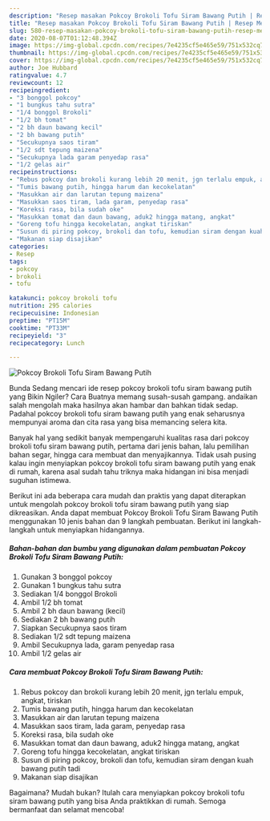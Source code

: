 ```yaml
---
description: "Resep masakan Pokcoy Brokoli Tofu Siram Bawang Putih | Resep Membuat Pokcoy Brokoli Tofu Siram Bawang Putih Yang Enak Dan Mudah"
title: "Resep masakan Pokcoy Brokoli Tofu Siram Bawang Putih | Resep Membuat Pokcoy Brokoli Tofu Siram Bawang Putih Yang Enak Dan Mudah"
slug: 580-resep-masakan-pokcoy-brokoli-tofu-siram-bawang-putih-resep-membuat-pokcoy-brokoli-tofu-siram-bawang-putih-yang-enak-dan-mudah
date: 2020-08-07T01:12:48.394Z
image: https://img-global.cpcdn.com/recipes/7e4235cf5e465e59/751x532cq70/pokcoy-brokoli-tofu-siram-bawang-putih-foto-resep-utama.jpg
thumbnail: https://img-global.cpcdn.com/recipes/7e4235cf5e465e59/751x532cq70/pokcoy-brokoli-tofu-siram-bawang-putih-foto-resep-utama.jpg
cover: https://img-global.cpcdn.com/recipes/7e4235cf5e465e59/751x532cq70/pokcoy-brokoli-tofu-siram-bawang-putih-foto-resep-utama.jpg
author: Joe Hubbard
ratingvalue: 4.7
reviewcount: 12
recipeingredient:
- "3 bonggol pokcoy"
- "1 bungkus tahu sutra"
- "1/4 bonggol Brokoli"
- "1/2 bh tomat"
- "2 bh daun bawang kecil"
- "2 bh bawang putih"
- "Secukupnya saos tiram"
- "1/2 sdt tepung maizena"
- "Secukupnya lada garam penyedap rasa"
- "1/2 gelas air"
recipeinstructions:
- "Rebus pokcoy dan brokoli kurang lebih 20 menit, jgn terlalu empuk, angkat, tiriskan"
- "Tumis bawang putih, hingga harum dan kecokelatan"
- "Masukkan air dan larutan tepung maizena"
- "Masukkan saos tiram, lada garam, penyedap rasa"
- "Koreksi rasa, bila sudah oke"
- "Masukkan tomat dan daun bawang, aduk2 hingga matang, angkat"
- "Goreng tofu hingga kecokelatan, angkat tiriskan"
- "Susun di piring pokcoy, brokoli dan tofu, kemudian siram dengan kuah bawang putih tadi"
- "Makanan siap disajikan"
categories:
- Resep
tags:
- pokcoy
- brokoli
- tofu

katakunci: pokcoy brokoli tofu 
nutrition: 295 calories
recipecuisine: Indonesian
preptime: "PT15M"
cooktime: "PT33M"
recipeyield: "3"
recipecategory: Lunch

---
```



![Pokcoy Brokoli Tofu Siram Bawang Putih](https://img-global.cpcdn.com/recipes/7e4235cf5e465e59/751x532cq70/pokcoy-brokoli-tofu-siram-bawang-putih-foto-resep-utama.jpg)

Bunda Sedang mencari ide resep pokcoy brokoli tofu siram bawang putih yang Bikin Ngiler? Cara Buatnya memang susah-susah gampang. andaikan salah mengolah maka hasilnya akan hambar dan bahkan tidak sedap. Padahal pokcoy brokoli tofu siram bawang putih yang enak seharusnya mempunyai aroma dan cita rasa yang bisa memancing selera kita.

Banyak hal yang sedikit banyak mempengaruhi kualitas rasa dari pokcoy brokoli tofu siram bawang putih, pertama dari jenis bahan, lalu pemilihan bahan segar, hingga cara membuat dan menyajikannya. Tidak usah pusing kalau ingin menyiapkan pokcoy brokoli tofu siram bawang putih yang enak di rumah, karena asal sudah tahu triknya maka hidangan ini bisa menjadi suguhan istimewa.




Berikut ini ada beberapa cara mudah dan praktis yang dapat diterapkan untuk mengolah pokcoy brokoli tofu siram bawang putih yang siap dikreasikan. Anda dapat membuat Pokcoy Brokoli Tofu Siram Bawang Putih menggunakan 10 jenis bahan dan 9 langkah pembuatan. Berikut ini langkah-langkah untuk menyiapkan hidangannya.

<!--inarticleads1-->

##### Bahan-bahan dan bumbu yang digunakan dalam pembuatan Pokcoy Brokoli Tofu Siram Bawang Putih:

1. Gunakan 3 bonggol pokcoy
1. Gunakan 1 bungkus tahu sutra
1. Sediakan 1/4 bonggol Brokoli
1. Ambil 1/2 bh tomat
1. Ambil 2 bh daun bawang (kecil)
1. Sediakan 2 bh bawang putih
1. Siapkan Secukupnya saos tiram
1. Sediakan 1/2 sdt tepung maizena
1. Ambil Secukupnya lada, garam penyedap rasa
1. Ambil 1/2 gelas air




<!--inarticleads2-->

##### Cara membuat Pokcoy Brokoli Tofu Siram Bawang Putih:

1. Rebus pokcoy dan brokoli kurang lebih 20 menit, jgn terlalu empuk, angkat, tiriskan
1. Tumis bawang putih, hingga harum dan kecokelatan
1. Masukkan air dan larutan tepung maizena
1. Masukkan saos tiram, lada garam, penyedap rasa
1. Koreksi rasa, bila sudah oke
1. Masukkan tomat dan daun bawang, aduk2 hingga matang, angkat
1. Goreng tofu hingga kecokelatan, angkat tiriskan
1. Susun di piring pokcoy, brokoli dan tofu, kemudian siram dengan kuah bawang putih tadi
1. Makanan siap disajikan




Bagaimana? Mudah bukan? Itulah cara menyiapkan pokcoy brokoli tofu siram bawang putih yang bisa Anda praktikkan di rumah. Semoga bermanfaat dan selamat mencoba!
